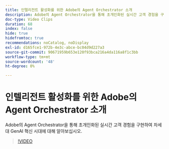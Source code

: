 ```yaml
---
title: 인텔리전트 활성화를 위한 Adobe의 Agent Orchestrator 소개
description: Adobe의 Agent Orchestrator을 통해 초개인화된 실시간 고객 경험을 구현하여 차세대 GenAI 혁신 시대에 대해 알아보십시오.
doc-type: Video Clips
duration: 68
index: false
hide: true
hidefromtoc: true
recommendations: noCatalog, noDisplay
exl-id: d165fce1-972b-4e3c-abce-bc04d9d227a3
source-git-commit: 90671959b653e120f93bca216a4da116a8f1c3bb
workflow-type: tm+mt
source-wordcount: '48'
ht-degree: 0%

---
```


# 인텔리전트 활성화를 위한 Adobe의 Agent Orchestrator 소개

Adobe의 Agent Orchestrator을 통해 초개인화된 실시간 고객 경험을 구현하여 차세대 GenAI 혁신 시대에 대해 알아보십시오.

<!-- 62_S653_3442539_67_introducing-adobes-agent-orchestrator-for-intelligent-activation -->
>[!VIDEO](https://video.tv.adobe.com/v/3458205/?learn=on&enablevpops=true)
